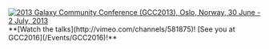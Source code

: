 <div class='center'><a href='/Events/GCC2013'><img src='/Images/Logos/GCC2013Logo400.png' alt='2013 Galaxy Community Conference (GCC2013), Oslo, Norway, 30 June - 2 July, 2013'  /></a>
<br />**[Watch the talks](http://vimeo.com/channels/581875)!  [See you at GCC2016](/Events/GCC2016)!**
</div>
